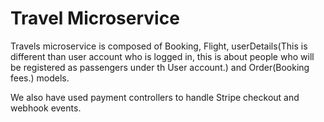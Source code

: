 # Travel Microservice
Travels microservice is composed of Booking, Flight, userDetails(This is different than user account who is logged in, this is about people who will be registered as passengers under th User account.) and Order(Booking fees.) models.

We also have used payment controllers to handle Stripe checkout and webhook events.


